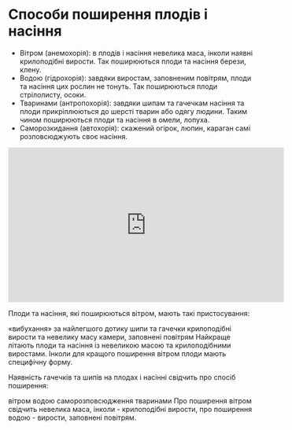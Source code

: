 # Способи поширення плодів і насіння

<ul>
<li><span class="p1">Вітром (анемохорія)</span>: в плодів і насіння невелика маса, інколи наявні крилоподібні вирости. Так поширюються плоди та насіння берези, клену.</li>
<li><span class="p1">Водою (гідрохорія)</span>: завдяки виростам, заповненим повітрям, плоди та насіння цих рослин не тонуть. Так поширюються плоди стрілолисту, осоки.</li>
<li><span class="p1">Тваринами (антропохорія)</span>: завдяки шипам та гачечкам насіння та плоди прикріплюються до шерсті тварин або одягу людини. Таким чином поширюються плоди та насіння в омели, лопуха.</li>
<li><span class="p1">Саморозкидання (автохорія)</span>: скажений огірок, люпин, караган самі розповсюджують своє насіння.</li>
</ul>

<div class="fluidMedia">
<iframe align="center" width="560" height="315" src="https://www.youtube.com/embed/wEgxVUAxfJ0" frameborder="0" allowfullscreen></iframe>
</div>
<div class="popup">
</div>

<quiz>
<question>
<p>Плоди та насіння, які поширюються вітром, мають такі пристосування:</p>
<answer>«вибухання» за найлегшого дотику</answer>
<answer>шипи та гачечки</answer>
<answer correct>крилоподібні вирости та невелику</answer>
<answer>масу камери, заповнені повітрям</answer>
<explanation>
Найкраще літають плоди та насіння із невеликою масою та крилоподібними виростами. Інколи для кращого поширення вітром плоди мають специфічну форму.
</explanation>
</question>
<question>
<p>Наявність гачечків та шипів на плодах і насінні свідчить про спосіб поширення:</p>
<answer>вітром</answer>
<answer>водою</answer>
<answer>саморозповсюдження</answer>
<answer correct>тваринами</answer>
<explanation>
Про поширення вітром свідчить невелика маса, інколи - крилоподібні вирости, про поширення водою - вирости, заповнені повітрям.
</explanation>
</question>
</quiz>